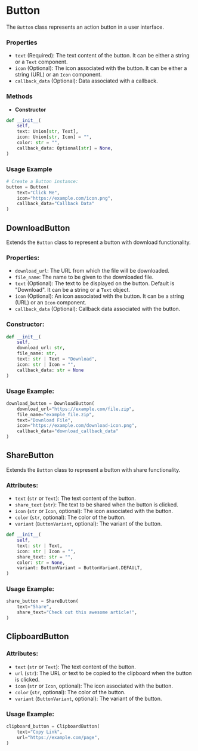 # Button
The `Button` class represents an action button in a user interface.

### Properties

- `text` (Required): The text content of the button. It can be either a string or a `Text` component.
- `icon` (Optional): The icon associated with the button. It can be either a string (URL) or an `Icon` component.
- `callback_data` (Optional): Data associated with a callback.

### Methods

- **Constructor**

```python
def __init__(
    self,
    text: Union[str, Text],
    icon: Union[str, Icon] = "",
    color: str = "",
    callback_data: Optional[str] = None,
)
```

### Usage Example

```python
# Create a Button instance:
button = Button(
    text="Click Me",
    icon="https://example.com/icon.png",
    callback_data="Callback Data"
)
```

## DownloadButton

Extends the `Button` class to represent a button with download functionality.

### Properties:

- `download_url`: The URL from which the file will be downloaded.
- `file_name`: The name to be given to the downloaded file.
- `text` (Optional): The text to be displayed on the button. Default is "Download". It can be a string or a `Text` object.
- `icon` (Optional): An icon associated with the button. It can be a string (URL) or an `Icon` component.
- `callback_data` (Optional): Callback data associated with the button.

### Constructor:

```python
def __init__(
    self,
    download_url: str,
    file_name: str,
    text: str | Text = "Download",
    icon: str | Icon = "",
    callback_data: str = None
)
```

### Usage Example:

```python
download_button = DownloadButton(
    download_url="https://example.com/file.zip",
    file_name="example_file.zip",
    text="Download File",
    icon="https://example.com/download-icon.png",
    callback_data="download_callback_data"
)
```

## ShareButton

Extends the `Button` class to represent a button with share functionality.

### Attributes:

- `text` (`str` or `Text`): The text content of the button.
- `share_text` (`str`): The text to be shared when the button is clicked.
- `icon` (`str` or `Icon`, optional): The icon associated with the button.
- `color` (`str`, optional): The color of the button.
- `variant` (`ButtonVariant`, optional): The variant of the button.

```python
def __init__(
    self,
    text: str | Text,
    icon: str | Icon = "",
    share_text: str = "",
    color: str = None,
    variant: ButtonVariant = ButtonVariant.DEFAULT,
)
```

### Usage Example:
```python
share_button = ShareButton(
    text="Share",
    share_text="Check out this awesome article!",
)
```

## ClipboardButton


### Attributes:

- `text` (`str` or `Text`): The text content of the button.
- `url` (`str`): The URL or text to be copied to the clipboard when the button is clicked.
- `icon` (`str` or `Icon`, optional): The icon associated with the button.
- `color` (`str`, optional): The color of the button.
- `variant` (`ButtonVariant`, optional): The variant of the button.

### Usage Example:
```python
clipboard_button = ClipboardButton(
    text="Copy Link",
    url="https://example.com/page",
)
```